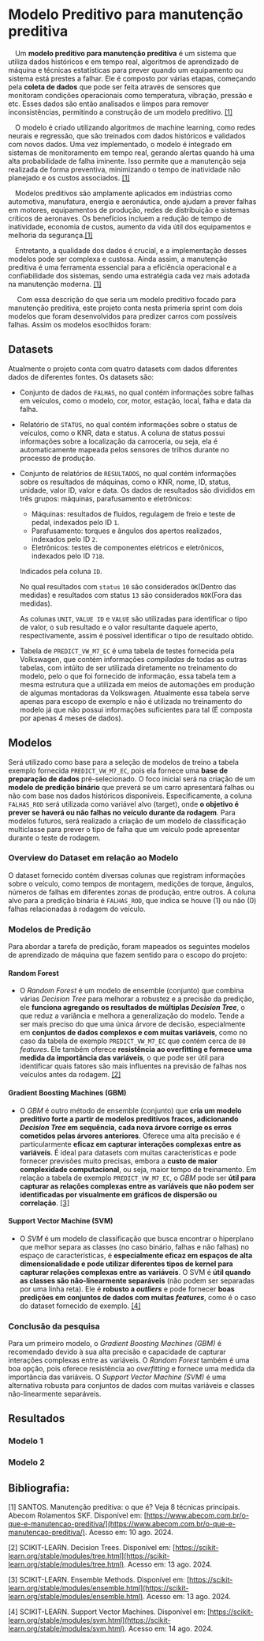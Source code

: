 # Modelo Preditivo para manutenção preditiva

&emsp;Um **modelo preditivo para manutenção preditiva** é um sistema que utiliza dados históricos e em tempo real, algoritmos de aprendizado de máquina e técnicas estatísticas para prever quando um equipamento ou sistema está prestes a falhar. Ele é composto por várias etapas, começando pela **coleta de dados** que pode ser feita através de sensores que monitoram condições operacionais como temperatura, vibração, pressão e etc. Esses dados são então analisados e limpos para remover inconsistências, permitindo a construção de um modelo preditivo. <a href="#bibliografia">[[1]](#bibliografia)</a>

&emsp;O modelo é criado utilizando algoritmos de machine learning, como redes neurais e regressão, que são treinados com dados históricos e validados com novos dados. Uma vez implementado, o modelo é integrado em sistemas de monitoramento em tempo real, gerando alertas quando há uma alta probabilidade de falha iminente. Isso permite que a manutenção seja realizada de forma preventiva, minimizando o tempo de inatividade não planejado e os custos associados. <a href="#bibliografia">[[1]](#bibliografia)</a>

&emsp;Modelos preditivos são amplamente aplicados em indústrias como automotiva, manufatura, energia e aeronáutica, onde ajudam a prever falhas em motores, equipamentos de produção, redes de distribuição e sistemas críticos de aeronaves. Os benefícios incluem a redução de tempo de inatividade, economia de custos, aumento da vida útil dos equipamentos e melhoria da segurança.<a href="#bibliografia">[[1]](#bibliografia)</a>

&emsp;Entretanto, a qualidade dos dados é crucial, e a implementação desses modelos pode ser complexa e custosa. Ainda assim, a manutenção preditiva é uma ferramenta essencial para a eficiência operacional e a confiabilidade dos sistemas, sendo uma estratégia cada vez mais adotada na manutenção moderna. <a href="#bibliografia">[[1]](#bibliografia)</a>

&emsp; Com essa descrição do que seria um modelo preditivo focado para manutenção preditiva, este projeto conta nesta primeria sprint com dois modelos que foram desenvolvidos para predizer carros com possíveis falhas. Assim os modelos esoclhidos foram:

## Datasets
Atualmente o projeto conta com quatro datasets com dados diferentes dados de diferentes fontes. Os datasets são:

- Conjunto de dados de `FALHAS`, no qual contém informações sobre falhas em veículos, como o modelo, cor, motor, estação, local, falha e data da falha.
- Relatório de `STATUS`, no qual contém informações sobre o status de veículos, como o KNR, data e status. A coluna de status possui informações sobre a localização da carroceria, ou seja, ela é automaticamente mapeada pelos sensores de trilhos durante no processo de produção.
- Conjunto de relatórios de `RESULTADOS`, no qual contém informações sobre os resultados de máquinas, como o KNR, nome, ID, status, unidade, valor ID, valor e data. Os dados de resultados são divididos em três grupos: máquinas, parafusamento e eletrônicos:
	- Máquinas: resultados de fluidos, regulagem de freio e teste de pedal, indexados pelo ID `1`.
	- Parafusamento: torques e ângulos dos apertos realizados, indexados pelo ID `2`.
	- Eletrônicos: testes de componentes elétricos e eletrônicos, indexados pelo ID `718`.

	Indicados pela coluna `ID`.

	No qual resultados com `status` `10` são considerados `OK`(Dentro das medidas) e resultados com status `13` são considerados `NOK`(Fora das medidas).

	As colunas `UNIT`, `VALUE ID` e `VALUE` são utilizadas para identificar o tipo de valor, o sub resultado e o valor resultante daquele aperto, respectivamente, assim é possível identificar o tipo de resultado obtido.
- Tabela de `PREDICT_VW_M7_EC` é uma tabela de testes fornecida pela Volkswagen, que contém informações _compiladas_ de todas as outras tabelas, com intúito de ser utilizada diretamente no treinamento do modelo, pelo o que foi fornecido de informação, essa tabela tem a mesma estrutura que a utilizada em meios de automações em produção de algumas montadoras da Volkswagen. Atualmente essa tabela serve apenas para escopo de exemplo e não é utilizada no treinamento do modelo já que não possui informações suficientes para tal (É composta por apenas 4 meses de dados).

## Modelos

Será utilizado como base para a seleção de modelos de treino a tabela exemplo fornecida `PREDICT_VW_M7_EC`, pois ela fornece uma **base de preparação de dados** pré-selecionado. O foco inicial será na criação de um **modelo de predição binário** que preverá se um carro apresentará falhas ou não com base nos dados históricos disponíveis. Especificamente, a coluna `FALHAS_ROD` será utilizada como variável alvo (target), onde **o objetivo é prever se haverá ou não falhas no veículo durante da rodagem**. Para modelos futuros, será realizado a criação de um modelo de classificação multiclasse para prever o tipo de falha que um veículo pode apresentar durante o teste de rodagem.

### Overview do Dataset em relação ao Modelo
O dataset fornecido contém diversas colunas que registram informações sobre o veículo, como tempos de montagem, medições de torque, ângulos, números de falhas em diferentes zonas de produção, entre outros. A coluna alvo para a predição binária é `FALHAS_ROD`, que indica se houve (1) ou não (0) falhas relacionadas à rodagem do veículo.

### Modelos de Predição

Para abordar a tarefa de predição, foram mapeados os seguintes modelos de aprendizado de máquina que fazem sentido para o escopo do projeto:

#### Random Forest
- O _Random Forest_ é um modelo de ensemble (conjunto) que combina várias _Decision Tree_ para melhorar a robustez e a precisão da predição, ele **funciona agregando os resultados de múltiplas _Decision Tree_**, o que reduz a variância e melhora a generalização do modelo. Tende a ser mais preciso do que uma única árvore de decisão, especialmente em **conjuntos de dados complexos e com muitas variáveis**, como no caso da tabela de exemplo `PREDICT_VW_M7_EC` que contém cerca de `80` _features_. Ele também oferece **resistência ao overfitting e fornece uma medida da importância das variáveis**, o que pode ser útil para identificar quais fatores são mais influentes na previsão de falhas nos veículos antes da rodagem. <a href="#bibliografia">[[2]](#bibliografia)</a>

#### Gradient Boosting Machines (GBM)
-  O _GBM_ é outro método de ensemble (conjunto) que **cria um modelo preditivo forte a partir de modelos preditivos fracos, adicionando _Decision Tree_ em sequência**, **cada nova árvore corrige os erros cometidos pelas árvores anteriores**. Oferece uma alta precisão e é particularmente **eficaz em capturar interações complexas entre as variáveis**. É ideal para datasets com muitas características e pode fornecer previsões muito precisas, embora a **custo de maior complexidade computacional**, ou seja, maior tempo de treinamento. Em relação a tabela de exemplo `PREDICT_VW_M7_EC`, o _GBM_ pode ser **útil para capturar as relações complexas entre as variáveis que não podem ser identificadas por visualmente em gráficos de dispersão ou correlação**. <a href="#bibliografia">[[3]](#bibliografia)</a>

#### Support Vector Machine (SVM)
-  O _SVM_ é um modelo de classificação que busca encontrar o hiperplano que melhor separa as classes (no caso binário, falhas e não falhas) no espaço de características, é **especialmente eficaz em espaços de alta dimensionalidade e pode utilizar diferentes tipos de kernel para capturar relações complexas entre as variáveis**. O SVM é **útil quando as classes são não-linearmente separáveis** (não podem ser separadas por uma linha reta). Ele é **robusto a _outliers_** e pode fornecer **boas predições em conjuntos de dados com muitas _features_**, como é o caso do dataset fornecido de exemplo. <a href="#bibliografia">[[4]](#bibliografia)</a>

### Conclusão da pesquisa
Para um primeiro modelo, o _Gradient Boosting Machines (GBM)_ é recomendado devido à sua alta precisão e capacidade de capturar interações complexas entre as variáveis. O _Random Forest_ também é uma boa opção, pois oferece resistência ao _overfitting_ e fornece uma medida da importância das variáveis. O _Support Vector Machine (SVM)_ é uma alternativa robusta para conjuntos de dados com muitas variáveis e classes não-linearmente separáveis.

## Resultados
### Modelo 1

### Modelo 2

## Bibliografia:

[1] SANTOS. Manutenção preditiva: o que é? Veja 8 técnicas principais. Abecom Rolamentos SKF. Disponível em: [https://www.abecom.com.br/o-que-e-manutencao-preditiva/](https://www.abecom.com.br/o-que-e-manutencao-preditiva/). Acesso em: 10 ago. 2024.

[2] SCIKIT-LEARN. Decision Trees. Disponível em: [https://scikit-learn.org/stable/modules/tree.html](https://scikit-learn.org/stable/modules/tree.html). Acesso em: 13 ago. 2024.

[3] SCIKIT-LEARN. Ensemble Methods. Disponível em: [https://scikit-learn.org/stable/modules/ensemble.html](https://scikit-learn.org/stable/modules/ensemble.html). Acesso em: 13 ago. 2024.

[4] SCIKIT-LEARN. Support Vector Machines. Disponível em: [https://scikit-learn.org/stable/modules/svm.html](https://scikit-learn.org/stable/modules/svm.html). Acesso em: 14 ago. 2024.